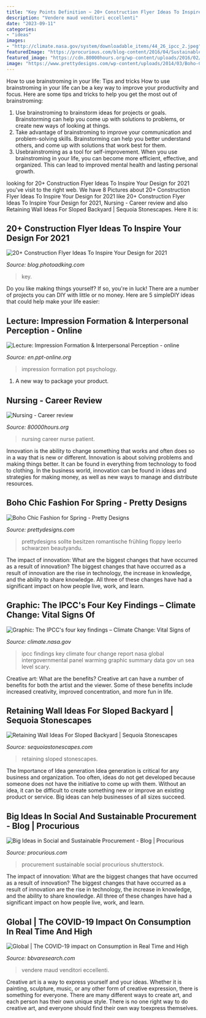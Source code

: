 ```yaml
---
title: "Key Points Definition ~ 20+ Construction Flyer Ideas To Inspire Your Design For 2021"
description: "Vendere maud venditori eccellenti"
date: "2023-09-11"
categories:
- "ideas"
images:
- "http://climate.nasa.gov/system/downloadable_items/44_26_ipcc_2.jpeg"
featuredImage: "https://procurious.com/blog-content/2016/04/Sustainable-Procurement.jpg"
featured_image: "https://cdn.80000hours.org/wp-content/uploads/2016/02/Nurse-with-patient-1-1024x683.jpg"
image: "https://www.prettydesigns.com/wp-content/uploads/2014/03/Boho-Chic-Fashion-for-Spring-8.jpg"
---
```



How to use brainstroming in your life: Tips and tricks
How to use brainstroming in your life can be a key way to improve your productivity and focus. Here are some tips and tricks to help you get the most out of brainstroming: 
1) Use brainstroming to brainstorm ideas for projects or goals. Brainstorming can help you come up with solutions to problems, or create new ways of looking at things. 
2) Take advantage of brainstroming to improve your communication and problem-solving skills. Brainstorming can help you better understand others, and come up with solutions that work best for them. 
3) Usebrainstroming as a tool for self-improvement. When you use brainstroming in your life, you can become more efficient, effective, and organized. This can lead to improved mental health and lasting personal growth.

	

		
looking for 20+ Construction Flyer Ideas To Inspire Your Design for 2021 you've visit to the right web. We have 8 Pictures about 20+ Construction Flyer Ideas To Inspire Your Design for 2021 like 20+ Construction Flyer Ideas To Inspire Your Design for 2021, Nursing - Career review and also Retaining Wall Ideas For Sloped Backyard | Sequoia Stonescapes. Here it is:
		
    
## 20+ Construction Flyer Ideas To Inspire Your Design For 2021

<img loading=lazy src="https://blog.photoadking.com/wp-content/uploads/2021/01/1609829877365-1-1024x1024.png" onerror="this.onerror=null;this.src='https://tse4.mm.bing.net/th?id=OIP.LDwU4QhjOr13Ilw0HvK4fAHaHa&amp;pid=15.1';" alt="20+ Construction Flyer Ideas To Inspire Your Design for 2021">

_Source: blog.photoadking.com_

>key. 

	

Do you like making things yourself? If so, you're in luck! There are a number of projects you can DIY with little or no money. Here are 5 simpleDIY ideas that could help make your life easier: 

    
## Lecture: Impression Formation &amp; Interpersonal Perception - Online

<img loading=lazy src="https://cf.ppt-online.org/files/slide/x/XzVjG2kRiScvyxdB6fCPLTs3IKAEh1OeNUMqpl/slide-16.jpg" onerror="this.onerror=null;this.src='https://tse2.mm.bing.net/th?id=OIP.1QMEikOGrGYCzEVd1aV42wHaFj&amp;pid=15.1';" alt="Lecture: Impression Formation &amp; Interpersonal Perception - online">

_Source: en.ppt-online.org_

>impression formation ppt psychology. 

	

1. A new way to package your product.

    
## Nursing - Career Review

<img loading=lazy src="https://cdn.80000hours.org/wp-content/uploads/2016/02/Nurse-with-patient-1-1024x683.jpg" onerror="this.onerror=null;this.src='https://tse3.mm.bing.net/th?id=OIP.JJlmlqyPloq__8xkrsLW1gHaE8&amp;pid=15.1';" alt="Nursing - Career review">

_Source: 80000hours.org_

>nursing career nurse patient. 

	

Innovation is the ability to change something that works and often does so in a way that is new or different. Innovation is about solving problems and making things better. It can be found in everything from technology to food to clothing. In the business world, innovation can be found in ideas and strategies for making money, as well as new ways to manage and distribute resources.

    
## Boho Chic Fashion For Spring - Pretty Designs

<img loading=lazy src="https://www.prettydesigns.com/wp-content/uploads/2014/03/Boho-Chic-Fashion-for-Spring-8.jpg" onerror="this.onerror=null;this.src='https://tse2.mm.bing.net/th?id=OIP.MLACyWCooUSfXbNvSmthSwHaK7&amp;pid=15.1';" alt="Boho Chic Fashion for Spring - Pretty Designs">

_Source: prettydesigns.com_

>prettydesigns sollte besitzen romantische frühling floppy leerlo schwarzen beautyandu. 

	

The impact of innovation: What are the biggest changes that have occurred as a result of innovation?
The biggest changes that have occurred as a result of innovation are the rise in technology, the increase in knowledge, and the ability to share knowledge. All three of these changes have had a significant impact on how people live, work, and learn.

    
## Graphic: The IPCC&#039;s Four Key Findings – Climate Change: Vital Signs Of

<img loading=lazy src="http://climate.nasa.gov/system/downloadable_items/44_26_ipcc_2.jpeg" onerror="this.onerror=null;this.src='https://tse3.mm.bing.net/th?id=OIP.31Df6uYFjW0_N8XX7SkCNgHaIc&amp;pid=15.1';" alt="Graphic: The IPCC&#039;s four key findings – Climate Change: Vital Signs of">

_Source: climate.nasa.gov_

>ipcc findings key climate four change report nasa global intergovernmental panel warming graphic summary data gov un sea level scary. 

	

Creative art: What are the benefits?
Creative art can have a number of benefits for both the artist and the viewer. Some of these benefits include increased creativity, improved concentration, and more fun in life.

    
## Retaining Wall Ideas For Sloped Backyard | Sequoia Stonescapes

<img loading=lazy src="https://sequoiastonescapes.com/wp-content/uploads/sequoia-stonescapes-retaining-walls-0007-1024x576.jpg" onerror="this.onerror=null;this.src='https://tse3.mm.bing.net/th?id=OIP.Dfs8TWncMF6RU9sOdryxHgHaEK&amp;pid=15.1';" alt="Retaining Wall Ideas For Sloped Backyard | Sequoia Stonescapes">

_Source: sequoiastonescapes.com_

>retaining sloped stonescapes. 

	

The Importance of Idea generation
Idea generation is critical for any business and organization. Too often, ideas do not get developed because someone does not have the initiative to come up with them. Without an idea, it can be difficult to create something new or improve an existing product or service. Big ideas can help businesses of all sizes succeed.

    
## Big Ideas In Social And Sustainable Procurement - Blog | Procurious

<img loading=lazy src="https://procurious.com/blog-content/2016/04/Sustainable-Procurement.jpg" onerror="this.onerror=null;this.src='https://tse3.mm.bing.net/th?id=OIP.29ohbmcwXChCqtWQnarbfgHaFE&amp;pid=15.1';" alt="Big Ideas in Social and Sustainable Procurement - Blog | Procurious">

_Source: procurious.com_

>procurement sustainable social procurious shutterstock. 

	

The impact of innovation: What are the biggest changes that have occurred as a result of innovation?
The biggest changes that have occurred as a result of innovation are the rise in technology, the increase in knowledge, and the ability to share knowledge. All three of these changes have had a significant impact on how people live, work, and learn.

    
## Global | The COVID-19 Impact On Consumption In Real Time And High

<img loading=lazy src="https://www.bbvaresearch.com/wp-content/uploads/image-gallery/GettyImages-1151467679.jpg" onerror="this.onerror=null;this.src='https://tse1.mm.bing.net/th?id=OIP.1-wXz9nZgfYHDpBQGaYTAQHaEL&amp;pid=15.1';" alt="Global | The COVID-19 impact on Consumption in Real Time and High">

_Source: bbvaresearch.com_

>vendere maud venditori eccellenti. 

	

Creative art is a way to express yourself and your ideas. Whether it is painting, sculpture, music, or any other form of creative expression, there is something for everyone. There are many different ways to create art, and each person has their own unique style. There is no one right way to do creative art, and everyone should find their own way toexpress themselves.

